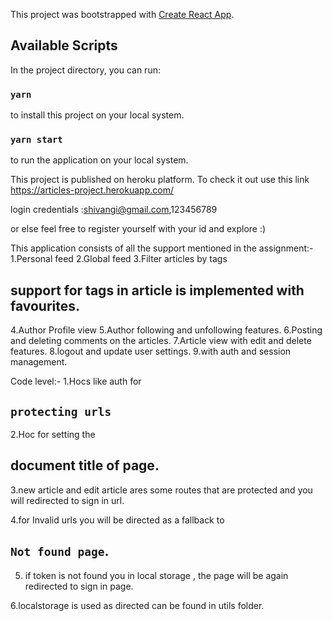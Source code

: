 This project was bootstrapped with [Create React App](https://github.com/facebook/create-react-app).

## Available Scripts

In the project directory, you can run:
### `yarn`
to install this project on your local system.
### `yarn start`
to run the application on your local system.

This project is published on heroku platform.
To check it out use this link https://articles-project.herokuapp.com/

login credentials :shivangi@gmail.com,123456789

or else feel free to register yourself with your id and explore :)

This application consists of all the support mentioned in the assignment:-
1.Personal feed
2.Global feed
3.Filter articles by tags
## support for tags in article is implemented with favourites.
4.Author Profile view
5.Author following and unfollowing features.
6.Posting and deleting comments on the articles.
7.Article view with edit and delete features.
8.logout and update user settings.
9.with auth and session management.

Code level:-
1.Hocs like auth for 
## `protecting urls`

2.Hoc for setting the 
## document title of page.

3.new article and edit article ares some routes that are protected and you will redirected to sign in url.

4.for Invalid  urls you will be directed as a fallback to 
## `Not found page`.

5. if token is not found you in local storage , the page will be again redirected to sign in page.

6.localstorage is used as directed can be found in utils folder.
